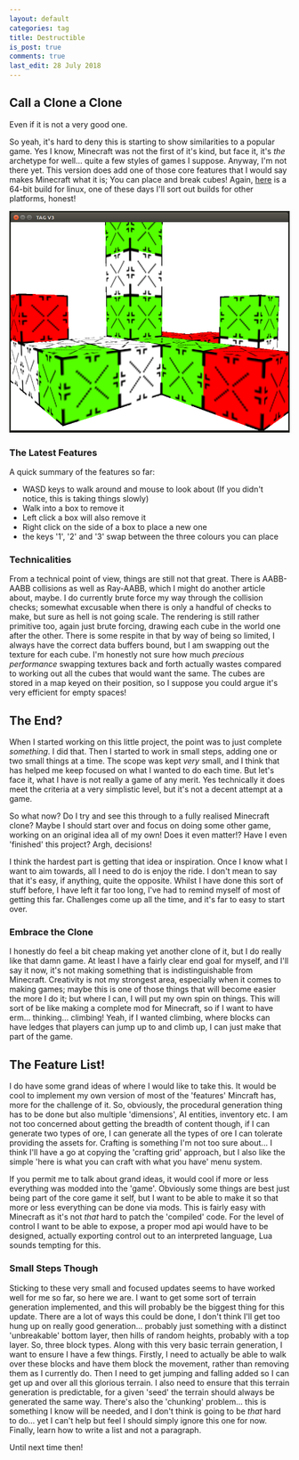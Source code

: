 ```yaml
---
layout: default
categories: tag
title: Destructible
is_post: true
comments: true
last_edit: 28 July 2018
---
```


## Call a Clone a Clone

Even if it is not a very good one.

So yeah, it's hard to deny this is starting to show similarities to a popular game.
Yes I know, Minecraft was not the first of it's kind, but face it, it's *the* archetype for well... quite a few styles of games I suppose.
Anyway, I'm not there yet.
This version does add one of those core features that I would say makes Minecraft what it is;
You can place and break cubes!
Again, [here](/downloads/tag/TAGDV3) is a 64-bit build for linux, one of these days I'll sort out builds for other platforms, honest!

![Sample of V3](/images/tag/v3/sample.png)

### The Latest Features

A quick summary of the features so far:

* WASD keys to walk around and mouse to look about (If you didn't notice, this is taking things slowly)
* Walk into a box to remove it
* Left click a box will also remove it
* Right click on the side of a box to place a new one
* the keys '1', '2' and '3' swap between the three colours you can place

### Technicalities

From a technical point of view, things are still not that great.
There is AABB-AABB collisions as well as Ray-AABB, which I might do another article about, maybe.
I do currently brute force my way through the collision checks;
somewhat excusable when there is only a handful of checks to make, but sure as hell is not going scale.
The rendering is still rather primitive too, again just brute forcing, drawing each cube in the world one after the other.
There is some respite in that by way of being so limited, I always have the correct data buffers bound, but I am swapping out the texture for each cube.
I'm honestly not sure how much *precious performance* swapping textures back and forth actually wastes compared to working out all the cubes that would want the same.
The cubes are stored in a map keyed on their position, so I suppose you could argue it's very efficient for empty spaces!

## The End?

When I started working on this little project, the point was to just complete *something*.
I did that.
Then I started to work in small steps, adding one or two small things at a time.
The scope was kept *very* small, and I think that has helped me keep focused on what I wanted to do each time.
But let's face it, what I have is not really a game of any merit.
Yes technically it does meet the criteria at a very simplistic level, but it's not a decent attempt at a game.

So what now?
Do I try and see this through to a fully realised Minecraft clone?
Maybe I should start over and focus on doing some other game, working on an original idea all of my own!
Does it even matter!?
Have I even 'finished' this project?
Argh, decisions!

I think the hardest part is getting that idea or inspiration.
Once I know what I want to aim towards, all I need to do is enjoy the ride.
I don't mean to say that it's easy, if anything, quite the opposite.
Whilst I have done this sort of stuff before, I have left it far too long, I've had to remind myself of most of getting this far.
Challenges come up all the time, and it's far to easy to start over.

### Embrace the Clone

I honestly do feel a bit cheap making yet another clone of it, but I do really like that damn game.
At least I have a fairly clear end goal for myself, and I'll say it now, it's not making something that is indistinguishable from Minecraft.
Creativity is not my strongest area, especially when it comes to making games;
maybe this is one of those things that will become easier the more I do it;
but where I can, I will put my own spin on things.
This will sort of be like making a complete mod for Minecraft, so if I want to have erm... thinking... climbing!
Yeah, if I wanted climbing, where blocks can have ledges that players can jump up to and climb up, I can just make that part of the game.

## The Feature List!

I do have some grand ideas of where I would like to take this.
It would be cool to implement my own version of most of the 'features' Mincraft has, more for the challenge of it.
So, obviously, the procedural generation thing has to be done but also multiple 'dimensions', AI entities, inventory etc.
I am not too concerned about getting the breadth of content though, if I can generate two types of ore, I can generate all the types of ore I can tolerate providing the assets for.
Crafting is something I'm not too sure about... I think I'll have a go at copying the 'crafting grid' approach, but I also like the simple 'here is what you can craft with what you have' menu system.

If you permit me to talk about grand ideas, it would cool if more or less everything was modded into the 'game'.
Obviously some things are best just being part of the core game it self, but I want to be able to make it so that more or less everything can be done via mods.
This is fairly easy with Minecraft as it's not *that* hard to patch the 'compiled' code.
For the level of control I want to be able to expose, a proper mod api would have to be designed, actually exporting control out to an interpreted language, Lua sounds tempting for this.

### Small Steps Though

Sticking to these very small and focused updates seems to have worked well for me so far, so here we are.
I want to get some sort of terrain generation implemented, and this will probably be the biggest thing for this update.
There are a lot of ways this could be done, I don't think I'll get too hung up on really good generation... probably just something with a distinct 'unbreakable' bottom layer, then hills of random heights, probably with a top layer.
So, three block types.
Along with this very basic terrain generation, I want to ensure I have a few things.
Firstly, I need to actually be able to walk over these blocks and have them block the movement, rather than removing them as I currently do.
Then I need to get jumping and falling added so I can get up and over all this glorious terrain.
I also need to ensure that this terrain generation is predictable, for a given 'seed' the terrain should always be generated the same way.
There's also the 'chunking' problem... this is something I know will be needed, and I don't think is going to be *that* hard to do... yet I can't help but feel I should simply ignore this one for now.
Finally, learn how to write a list and not a paragraph.

Until next time then!

